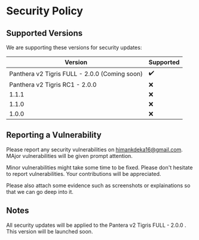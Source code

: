 # Security Policy

## Supported Versions

We are supporting these versions for security updates:

| Version | Supported          |
| ------- | ------------------ |
| Panthera v2 Tigris FULL - 2.0.0 (Coming soon) | ✔️ |
| Panthera v2 Tigris RC1 - 2.0.0 | ❌ |
| 1.1.1   | ❌ |
| 1.1.0   | ❌                |
| 1.0.0   | ❌            |

## Reporting a Vulnerability

Please report any security vulnerabilities on [himankdeka16@gmail.com](himankdeka16@gmail.com). MAjor vulnerabilities will be given prompt attention.

Minor vulnerabilities might take some time to be fixed. Please don't hesitate to report vulnerabilities. Your contributions will be appreciated.

Please also attach some evidence such as screenshots or explainations so that we can go deep into it. 

## Notes
All security updates will be applied to the Pantera v2 Tigris FULL - 2.0.0 . This version will be launched soon.
